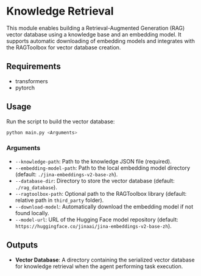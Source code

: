 # Knowledge Retrieval

This module enables building a Retrieval-Augmented Generation (RAG) vector database using a knowledge base and an embedding model. It supports automatic downloading of embedding models and integrates with the RAGToolbox for vector database creation.

## Requirements

- transformers
- pytorch

## Usage

Run the script to build the vector database:

```bash
python main.py <Arguments>
```

### Arguments

- `--knowledge-path`: Path to the knowledge JSON file (required).
- `--embedding-model-path`: Path to the local embedding model directory (default: `./jina-embeddings-v2-base-zh`).
- `--database-dir`: Directory to store the vector database (default: `./rag_database`).
- `--ragtoolbox-path`: Optional path to the RAGToolbox library (default: relative path in `third_party` folder).
- `--download-model`: Automatically download the embedding model if not found locally.
- `--model-url`: URL of the Hugging Face model repository (default: `https://huggingface.co/jinaai/jina-embeddings-v2-base-zh`).


## Outputs

- **Vector Database**: A directory containing the serialized vector database for knowledge retrieval when the agent performing task execution.
